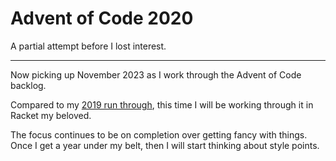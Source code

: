 # Advent of Code 2020

A partial attempt before I lost interest.

---

Now picking up November 2023 as I work through the Advent of Code backlog.

Compared to my [2019 run through], this time I will be working through it in Racket my beloved.

The focus continues to be on completion over getting fancy with things. Once I get a year under my belt, then I will start thinking about style points.

[2019 run through]: ../2019/README.md

